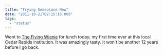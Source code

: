 ```yaml
---
title: "Trying Someplace New"
date: "2011-10-21T02:15:16.000"
tags: 
  - "status"
---
```


Went to [The Flying Wienie](http://www.theflyingwienie.com/) for lunch today; my first time ever at this local Cedar Rapids institution. It was amazingly tasty. It won't be another 12 years before I go back.
